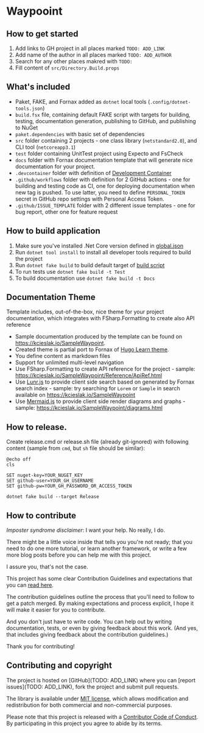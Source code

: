 # Waypooint

## How to get started

1. Add links to GH project in all places marked `TODO: ADD_LINK`
2. Add name of the author in all places marked `TODO: ADD_AUTHOR`
3. Search for any other places makred with `TODO:`
4. Fill content of `src/Directory.Build.props`


## What's included

* Paket, FAKE, and Fornax added as `dotnet` local tools (`.config/dotnet-tools.json`)
* `build.fsx` file, containing default FAKE script with targets for building, testing, documentation generation, publishing to GitHub, and publishing to NuGet
* `paket.dependencies` with basic set of dependencies
* `src` folder containing 2 projects - one class library (`netstandard2.0`), and CLI tool (`netcoreapp3.1`)
* `test` folder containing UnitTest project using Expecto and FsCheck
* `docs` folder with Fornax documentation template that will generate nice documentation for your project.
* `.devcontainer` folder with definition of [Development Container](https://code.visualstudio.com/docs/remote/containers)
* `.github/workflows` folder with definition for 2 GitHub actions - one for building and testing code as CI, one for deploying documentation when new tag is pushed. To use latter, you need to define `PERSONAL_TOKEN` secret in GitHub repo settings with Personal Access Token.
* `.github/ISSUE_TEMPLATE` folder with 2 different issue templates - one for bug report, other one for feature request

## How to build application

1. Make sure you've installed .Net Core version defined in [global.json](global.json)
2. Run `dotnet tool install` to install all developer tools required to build the project
3. Run `dotnet fake build` to build default target of [build script](build.fsx)
4. To run tests use `dotnet fake build -t Test`
5. To build documentation use `dotnet fake build -t Docs`

## Documentation Theme

Template includes, out-of-the-box, nice theme for your project documentation, which integrates with FSharp.Formatting to create also API reference

* Sample documentation produced by the template can be found on https://kcieslak.io/SampleWaypoint.
* Created theme is partial port to Fornax of [Hugo Learn theme](https://learn.netlify.com/en/).
* You define content as markdown files
* Support for unlimited multi-level navigation
* Use FSharp.Formatting to create API reference for the project - sample: https://kcieslak.io/SampleWaypoint/Reference/ApiRef.html
* Use [Lunr.js](https://lunrjs.com/) to provide client side search based on generated by Fornax search index - sample: try searching for `Lorem` or `Sample` in search available on https://kcieslak.io/SampleWaypoint
* Use [Mermaid.js](https://mermaid-js.github.io/mermaid/#/) to provide client side render diagrams and graphs - sample: https://kcieslak.io/SampleWaypoint/diagrams.html

## How to release.

Create release.cmd or release.sh file (already git-ignored) with following content (sample from `cmd`, but `sh` file should be similar):

```
@echo off
cls

SET nuget-key=YOUR_NUGET_KEY
SET github-user=YOUR_GH_USERNAME
SET github-pw=YOUR_GH_PASSWORD_OR_ACCESS_TOKEN

dotnet fake build --target Release
```

## How to contribute

*Imposter syndrome disclaimer*: I want your help. No really, I do.

There might be a little voice inside that tells you you're not ready; that you need to do one more tutorial, or learn another framework, or write a few more blog posts before you can help me with this project.

I assure you, that's not the case.

This project has some clear Contribution Guidelines and expectations that you can [read here](CONTRIBUTING.md).

The contribution guidelines outline the process that you'll need to follow to get a patch merged. By making expectations and process explicit, I hope it will make it easier for you to contribute.

And you don't just have to write code. You can help out by writing documentation, tests, or even by giving feedback about this work. (And yes, that includes giving feedback about the contribution guidelines.)

Thank you for contributing!


## Contributing and copyright

The project is hosted on [GitHub](TODO: ADD_LINK) where you can [report issues](TODO: ADD_LINK), fork
the project and submit pull requests.

The library is available under [MIT license](LICENSE.md), which allows modification and redistribution for both commercial and non-commercial purposes.

Please note that this project is released with a [Contributor Code of Conduct](CODE_OF_CONDUCT.md). By participating in this project you agree to abide by its terms.